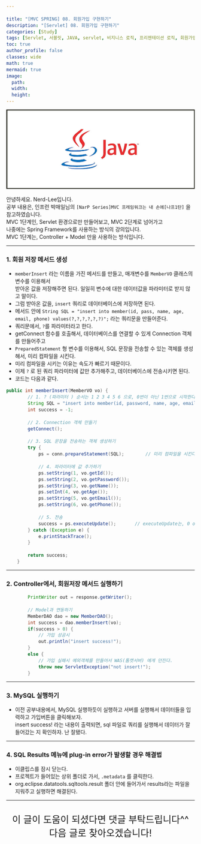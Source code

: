 ```yaml
---

title: "[MVC SPRING] 08. 회원가입 구현하기"
description: "[Servlet] 08. 회원가입 구현하기"
categories: [Study]
tags: [Servlet, 서블릿, JAVA, servlet, 비지니스 로직, 프리젠테이션 로직, 회원가입, 서블릿 회원가입]
toc: true
author_profile: false
classes: wide
math: true
mermaid: true
image:
  path: 
  width: 
  height:
---
```


![](/assets/img/etc/java.jpg)

안녕하세요. Nerd-Lee입니다.<br>
공부 내용은, 인프런 박매일님의
`[NarP Series]MVC 프레임워크는 내 손에[나프1탄]` 을 참고하였습니다.<br>
MVC 1단계인, Servlet 환경으로만 만들어보고, MVC 2단계로 넘어가고<br>
나중에는 Spring Framework를 사용하는 방식의 강의입니다.<br>
MVC 1단계는, Controller + Model 만을 사용하는 방식입니다.

---

### 1. 회원 저장 메서드 생성

- `memberInsert` 라는 이름을 가진 메서드를 만들고, 매개변수를 `MemberVO` 클래스의 변수를 이용해서<br>
받아온 값을 저장해주면 된다. 일일히 변수에 대한 데이터값을 파라미터로 받지 않고 말이다.<br>
- 그럼 받아온 값을, `insert` 쿼리로 데이터베이스에 저장하면 된다.<br>
- 메서드 안에 `String SQL = "insert into member(id, pass, name, age, email, phone) values(?,?,?,?,?,?)";` 라는 쿼리문을 만들어준다.<br>
- 쿼리문에서, `?`를 파라미터라고 한다.<br>
- getConnect 함수를 호출해서, 데이터베이스를 연결할 수 있게 Connection 객체를 만들어주고<br>
- `PreparedStatement` 형 변수를 이용해서, SQL 문장을 전송할 수 있는 객체를 생성해서, 미리 컴파일을 시킨다.<br>
- 미리 컴파일을 시키는 이유는 속도가 빠르기 때문이다.<br>
- 이제 `?` 로 된 쿼리 파라미터에 값만 추가해주고, 데이터베이스에 전송시키면 된다.
- 코드는 다음과 같다.

```java
public int memberInsert(MemberVO vo) {
		// 1. ? (파라미터 ) 순서는 1 2 3 4 5 6 으로, 0번이 아닌 1번으로 시작한다.
		String SQL = "insert into member(id, password, name, age, email, phone) values(?,?,?,?,?,?)";
		int success = -1;
		
		// 2. Connection 객체 만들기
		getConnect();
		
		// 3. SQL 문장을 전송하는 객체 생성하기
		try {
			ps = conn.prepareStatement(SQL);		// 미리 컴파일을 시킨다. ( 속도가 빠르다. )
			
			// 4. 파라미터에 값 추가하기
			ps.setString(1, vo.getId());
			ps.setString(2, vo.getPassword());
			ps.setString(3, vo.getName());
			ps.setInt(4, vo.getAge());
			ps.setString(5, vo.getEmail());
			ps.setString(6, vo.getPhone());
			
			// 5. 전송
			success = ps.executeUpdate();		// executeUpdate는, 0 or 1이 반환되는데. 반환 값이 0이면 전송이 실패된것이고 1이면 전송이 잘 된 것으로 처리가 된다.
		} catch (Exception e) {
			e.printStackTrace();
		}
		
		return success;
	}
```

---

### 2. Controller에서, 회원저장 메서드 실행하기

```java
		PrintWriter out = response.getWriter();
		
		// Model과 연동하기
		MemberDAO dao = new MemberDAO();
		int success = dao.memberInsert(vo);
		if(success > 0) {
			// 가입 성공시
			out.println("insert success!");
		}
		else {
			// 가입 실패시 예외객체를 만들어서 WAS(톰캣서버) 에게 던진다.
			throw new ServletException("not insert!");
		}
```

---

### 3. MySQL 실행하기

- 이전 공부내용에서, MySQL 실행하듯이 실행하고 서버를 실행해서 데이터들을 입력하고 가입버튼을 클릭해보자.<br>
insert success! 라는 내용이 출력되면, sql 파일로 쿼리를 실행해서 데이터가 잘 들어갔는 지 확인하자. 난 잘됐다.<br>

---

### 4. SQL Results 메뉴에 plug-in error가 발생할 경우 해결법

- 이클립스를 잠시 닫는다.<br>
- 프로젝트가 들어있는 상위 폴더로 가서, `.metadata` 를 클릭한다.
- org.eclipse.datatools.sqltools.result 폴더 안에 들어가서 results라는 파일을 지워주고 실행하면 해결된다.

---

<br>

<div style="font-size:25px; text-align:center">
이 글이 도움이 되셨다면 댓글 부탁드립니다^^<br>
다음 글로 찾아오겠습니다!

</div>

